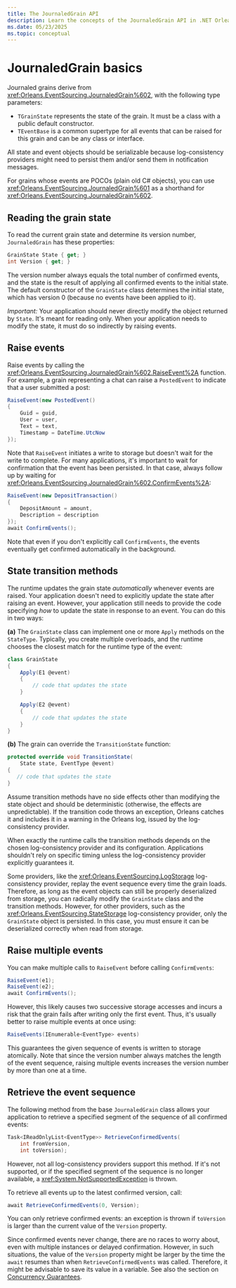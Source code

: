 ```yaml
---
title: The JournaledGrain API
description: Learn the concepts of the JournaledGrain API in .NET Orleans.
ms.date: 05/23/2025
ms.topic: conceptual
---
```


# JournaledGrain basics

Journaled grains derive from <xref:Orleans.EventSourcing.JournaledGrain%602>, with the following type parameters:

- `TGrainState` represents the state of the grain. It must be a class with a public default constructor.
- `TEventBase` is a common supertype for all events that can be raised for this grain and can be any class or interface.

All state and event objects should be serializable because log-consistency providers might need to persist them and/or send them in notification messages.

For grains whose events are POCOs (plain old C# objects), you can use <xref:Orleans.EventSourcing.JournaledGrain%601> as a shorthand for <xref:Orleans.EventSourcing.JournaledGrain%602>.

## Reading the grain state

To read the current grain state and determine its version number, `JournaledGrain` has these properties:

```csharp
GrainState State { get; }
int Version { get; }
```

The version number always equals the total number of confirmed events, and the state is the result of applying all confirmed events to the initial state. The default constructor of the `GrainState` class determines the initial state, which has version 0 (because no events have been applied to it).

_Important:_ Your application should never directly modify the object returned by `State`. It's meant for reading only. When your application needs to modify the state, it must do so indirectly by raising events.

## Raise events

Raise events by calling the <xref:Orleans.EventSourcing.JournaledGrain%602.RaiseEvent%2A> function. For example, a grain representing a chat can raise a `PostedEvent` to indicate that a user submitted a post:

```csharp
RaiseEvent(new PostedEvent()
{
    Guid = guid,
    User = user,
    Text = text,
    Timestamp = DateTime.UtcNow
});
```

Note that `RaiseEvent` initiates a write to storage but doesn't wait for the write to complete. For many applications, it's important to wait for confirmation that the event has been persisted. In that case, always follow up by waiting for <xref:Orleans.EventSourcing.JournaledGrain%602.ConfirmEvents%2A>:

```csharp
RaiseEvent(new DepositTransaction()
{
    DepositAmount = amount,
    Description = description
});
await ConfirmEvents();
```

Note that even if you don't explicitly call `ConfirmEvents`, the events eventually get confirmed automatically in the background.

## State transition methods

The runtime updates the grain state _automatically_ whenever events are raised. Your application doesn't need to explicitly update the state after raising an event. However, your application still needs to provide the code specifying _how_ to update the state in response to an event. You can do this in two ways:

**(a)** The `GrainState` class can implement one or more `Apply` methods on the `StateType`. Typically, you create multiple overloads, and the runtime chooses the closest match for the runtime type of the event:

```csharp
class GrainState
{
    Apply(E1 @event)
    {
        // code that updates the state
    }

    Apply(E2 @event)
    {
        // code that updates the state
    }
}
```

**(b)** The grain can override the `TransitionState` function:

```csharp
protected override void TransitionState(
    State state, EventType @event)
{
   // code that updates the state
}
```

Assume transition methods have no side effects other than modifying the state object and should be deterministic (otherwise, the effects are unpredictable). If the transition code throws an exception, Orleans catches it and includes it in a warning in the Orleans log, issued by the log-consistency provider.

When exactly the runtime calls the transition methods depends on the chosen log-consistency provider and its configuration. Applications shouldn't rely on specific timing unless the log-consistency provider explicitly guarantees it.

Some providers, like the <xref:Orleans.EventSourcing.LogStorage> log-consistency provider, replay the event sequence every time the grain loads. Therefore, as long as the event objects can still be properly deserialized from storage, you can radically modify the `GrainState` class and the transition methods. However, for other providers, such as the <xref:Orleans.EventSourcing.StateStorage> log-consistency provider, only the `GrainState` object is persisted. In this case, you must ensure it can be deserialized correctly when read from storage.

## Raise multiple events

You can make multiple calls to `RaiseEvent` before calling `ConfirmEvents`:

```csharp
RaiseEvent(e1);
RaiseEvent(e2);
await ConfirmEvents();
```

However, this likely causes two successive storage accesses and incurs a risk that the grain fails after writing only the first event. Thus, it's usually better to raise multiple events at once using:

```csharp
RaiseEvents(IEnumerable<EventType> events)
```

This guarantees the given sequence of events is written to storage atomically. Note that since the version number always matches the length of the event sequence, raising multiple events increases the version number by more than one at a time.

## Retrieve the event sequence

The following method from the base `JournaledGrain` class allows your application to retrieve a specified segment of the sequence of all confirmed events:

```csharp
Task<IReadOnlyList<EventType>> RetrieveConfirmedEvents(
    int fromVersion,
    int toVersion);
```

However, not all log-consistency providers support this method. If it's not supported, or if the specified segment of the sequence is no longer available, a <xref:System.NotSupportedException> is thrown.

To retrieve all events up to the latest confirmed version, call:

```csharp
await RetrieveConfirmedEvents(0, Version);
```

You can only retrieve confirmed events: an exception is thrown if `toVersion` is larger than the current value of the `Version` property.

Since confirmed events never change, there are no races to worry about, even with multiple instances or delayed confirmation. However, in such situations, the value of the `Version` property might be larger by the time the `await` resumes than when `RetrieveConfirmedEvents` was called. Therefore, it might be advisable to save its value in a variable. See also the section on [Concurrency Guarantees](immediate-vs-delayed-confirmation.md#concurrency-guarantees).
